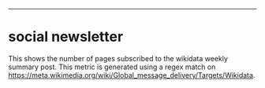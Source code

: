 - - -
social newsletter
====================

This shows the number of pages subscribed to the wikidata weekly summary post.
This metric is generated using a regex match on https://meta.wikimedia.org/wiki/Global_message_delivery/Targets/Wikidata.